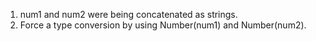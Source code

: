 1. num1 and num2 were being concatenated as strings.
2. Force a type conversion by using Number(num1) and Number(num2).